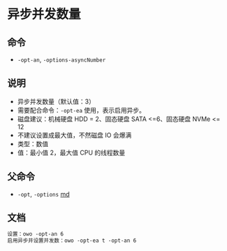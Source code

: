 # 异步并发数量

## 命令
- `-opt-an`, `-options-asyncNumber`

## 说明
- 异步并发数量（默认值：3）
- 需要配合命令：`-opt-ea` 使用，表示启用异步。
- 磁盘建议：机械硬盘 HDD = 2、固态硬盘 SATA <=6、固态硬盘 NVMe <= 12
- 不建议设置成最大值，不然磁盘 IO 会爆满
- 类型：数值
- 值：最小值 2，最大值 CPU 的线程数量

## 父命令
- `-opt`, `-options` [md](options.md)

## 文档
```txt
设置：owo -opt-an 6
启用异步并设置并发数：owo -opt-ea t -opt-an 6
```